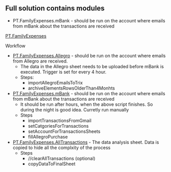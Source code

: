 


Full solution contains modules
 -
- PT.FamilyExpenses.mBank - should be run on the account where emails from mBank about the transactions are received

[PT.FamilyExpenses](https://docs.google.com/spreadsheets/d/1XJAduyj-wL-kVE12Ib93htKbiEyTXuzYOG7j4BedrOA/edit?gid=0#gid=0)


Workflow
- [PT.FamilyExpenses.Allegro](https://docs.google.com/spreadsheets/d/1sBC7PWM7DkCA4smf11Gg59tWT5R7JRIRaWqqpkIYgw8/edit?gid=609545681#gid=609545681) - should be run on the account where emails from Allegro are received.
  - The data in the Allegro sheet needs to be uploaded before mBank is executed. Trigger is set for every 4 hour.
  - Steps:
    - importAllegroEmailsToTrix
    - archiveElementsRowsOlderThan4Monhts
- [PT.FamilyExpenses.mBank](https://docs.google.com/spreadsheets/d/1XJAduyj-wL-kVE12Ib93htKbiEyTXuzYOG7j4BedrOA/edit?gid=0#gid=0) - should be run on the account where emails from mBank about the transactions are received
  - It should be run after hours, when the above script finishes. So during the night is good idea. Curretly run manually
  - Steps
    - importTransactionsFromGmail
    - setCatgoriesForTransactions
    - setAccountForTransactionsSheets
    - fillAllegroPurchase
- [PT.FamilyExpenses.AllTransactions](https://docs.google.com/spreadsheets/d/1Exdtvg5WLRB2kcT7X_isY_a_0hy7lZidmzW-HBRkgV0/edit?gid=659013003#gid=659013003) - The data analysis sheet. Data is copied to hide all the complxity of the process
  - Steps
    - //clearAllTransactions (optional)
    - copyDataToFinalSheet